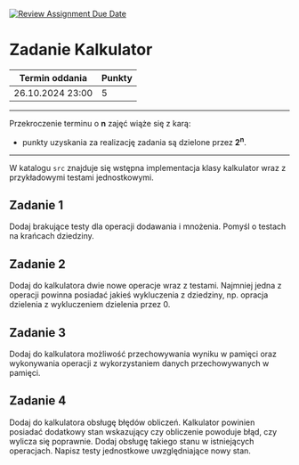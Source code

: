 [![Review Assignment Due Date](https://classroom.github.com/assets/deadline-readme-button-22041afd0340ce965d47ae6ef1cefeee28c7c493a6346c4f15d667ab976d596c.svg)](https://classroom.github.com/a/T8jqNlnu)
# Zadanie Kalkulator

| Termin oddania | Punkty     |
|----------------|:-----------|
|    26.10.2024 23:00  |   5        |

--- 
Przekroczenie terminu o **n** zajęć wiąże się z karą:
- punkty uzyskania za realizację zadania są dzielone przez **2<sup>n</sup>**.

--- 
W katalogu `src` znajduje się wstępna implementacja klasy kalkulator wraz z przykładowymi testami jednostkowymi.

## Zadanie 1

Dodaj brakujące testy dla operacji dodawania i mnożenia.
Pomyśl o testach na krańcach dziedziny. 

## Zadanie 2

Dodaj do kalkulatora dwie nowe operacje wraz z testami. 
Najmniej jedna z operacji powinna posiadać jakieś wykluczenia z dziedziny,
np. opracja dzielenia z wykluczeniem dzielenia przez 0. 

## Zadanie 3

Dodaj do kalkulatora możliwość przechowywania wyniku w pamięci oraz wykonywania operacji 
z wykorzystaniem danych przechowywanych w pamięci.

## Zadanie 4

Dodaj do kalkulatora obsługę błędów obliczeń. Kalkulator powinien posiadać dodatkowy stan wskazujący czy obliczenie powoduje błąd, czy wylicza się poprawnie.
Dodaj obsługę takiego stanu w istniejących operacjach. Napisz testy jednostkowe uwzględniające nowy stan.

